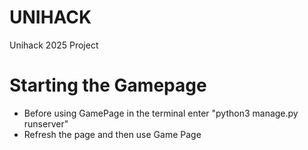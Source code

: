 # UNIHACK

Unihack 2025 Project

# Starting the Gamepage

- Before using GamePage in the terminal enter "python3 manage.py runserver"
- Refresh the page and then use Game Page
